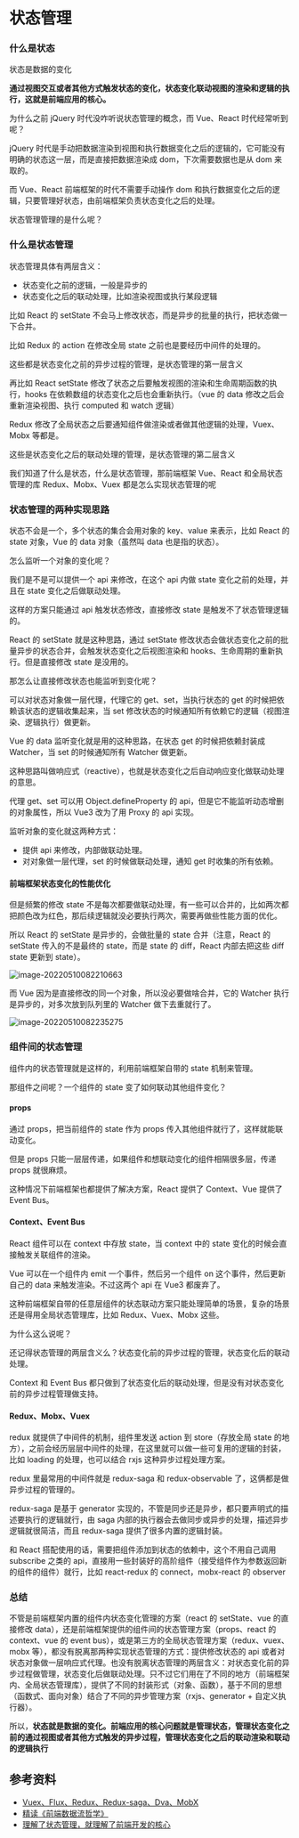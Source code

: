# 状态管理

### 什么是状态

状态是数据的变化

**通过视图交互或者其他方式触发状态的变化，状态变化联动视图的渲染和逻辑的执行，这就是前端应用的核心。**

为什么之前 jQuery 时代没咋听说状态管理的概念，而 Vue、React 时代经常听到呢？

jQuery 时代是手动把数据渲染到视图和执行数据变化之后的逻辑的，它可能没有明确的状态这一层，而是直接把数据渲染成 dom，下次需要数据也是从 dom 来取的。

而 Vue、React 前端框架的时代不需要手动操作 dom 和执行数据变化之后的逻辑，只要管理好状态，由前端框架负责状态变化之后的处理。

状态管理管理的是什么呢？



### 什么是状态管理

状态管理具体有两层含义：

- 状态变化之前的逻辑，一般是异步的
- 状态变化之后的联动处理，比如渲染视图或执行某段逻辑

比如 React 的 setState 不会马上修改状态，而是异步的批量的执行，把状态做一下合并。

比如 Redux 的 action 在修改全局 state 之前也是要经历中间件的处理的。

这些都是状态变化之前的异步过程的管理，是状态管理的第一层含义

再比如 React setState 修改了状态之后要触发视图的渲染和生命周期函数的执行，hooks 在依赖数组的状态变化之后也会重新执行。（vue 的 data 修改之后会重新渲染视图、执行 computed 和 watch 逻辑）

Redux 修改了全局状态之后要通知组件做渲染或者做其他逻辑的处理，Vuex、Mobx 等都是。

这些是状态变化之后的联动处理的管理，是状态管理的第二层含义

我们知道了什么是状态，什么是状态管理，那前端框架 Vue、React 和全局状态管理的库 Redux、Mobx、Vuex 都是怎么实现状态管理的呢

### 状态管理的两种实现思路

状态不会是一个，多个状态的集合会用对象的 key、value 来表示，比如 React 的 state 对象，Vue 的 data 对象（虽然叫 data 也是指的状态）。

怎么监听一个对象的变化呢？

我们是不是可以提供一个 api 来修改，在这个 api 内做 state 变化之前的处理，并且在 state 变化之后做联动处理。

这样的方案只能通过 api 触发状态修改，直接修改 state 是触发不了状态管理逻辑的。

React 的 setState 就是这种思路，通过 setState 修改状态会做状态变化之前的批量异步的状态合并，会触发状态变化之后视图渲染和 hooks、生命周期的重新执行。但是直接修改 state 是没用的。

那怎么让直接修改状态也能监听到变化呢？

可以对状态对象做一层代理，代理它的 get、set，当执行状态的 get 的时候把依赖该状态的逻辑收集起来，当 set 修改状态的时候通知所有依赖它的逻辑（视图渲染、逻辑执行）做更新。

Vue 的 data 监听变化就是用的这种思路，在状态 get 的时候把依赖封装成 Watcher，当 set 的时候通知所有 Watcher 做更新。

这种思路叫做响应式（reactive），也就是状态变化之后自动响应变化做联动处理的意思。

代理 get、set 可以用 Object.defineProperty 的 api，但是它不能监听动态增删的对象属性，所以 Vue3 改为了用 Proxy 的 api 实现。

监听对象的变化就这两种方式：

- 提供 api 来修改，内部做联动处理。
- 对对象做一层代理，set 的时候做联动处理，通知 get 时收集的所有依赖。

#### 前端框架状态变化的性能优化

但是频繁的修改 state 不是每次都要做联动处理，有一些可以合并的，比如两次都把颜色改为红色，那后续逻辑就没必要执行两次，需要再做些性能方面的优化。

所以 React 的 setState 是异步的，会做批量的 state 合并（注意，React 的 setState 传入的不是最终的 state，而是 state 的 diff，React 内部去把这些 diff state 更新到 state）。

![image-20220510082210663](https://s2.loli.net/2022/05/10/FzBqehvl64YwXaR.png)

而 Vue 因为是直接修改的同一个对象，所以没必要做啥合并，它的 Watcher 执行是异步的，对多次放到队列里的 Watcher 做下去重就行了。

![image-20220510082235275](https://s2.loli.net/2022/05/10/5XvbD1KI2c7sUTi.png)

### 组件间的状态管理

组件内的状态管理就是这样的，利用前端框架自带的 state 机制来管理。

那组件之间呢？一个组件的 state 变了如何联动其他组件变化？

#### props

通过 props，把当前组件的 state 作为 props 传入其他组件就行了，这样就能联动变化。

但是 props 只能一层层传递，如果组件和想联动变化的组件相隔很多层，传递 props 就很麻烦。

这种情况下前端框架也都提供了解决方案，React 提供了 Context、Vue 提供了 Event Bus。

#### Context、Event Bus

React 组件可以在 context 中存放 state，当 context 中的 state 变化的时候会直接触发关联组件的渲染。

Vue 可以在一个组件内 emit 一个事件，然后另一个组件 on 这个事件，然后更新自己的 data 来触发渲染。不过这两个 api 在 Vue3 都废弃了。

这种前端框架自带的任意层组件的状态联动方案只能处理简单的场景，复杂的场景还是得用全局状态管理库，比如 Redux、Vuex、Mobx 这些。

为什么这么说呢？

还记得状态管理的两层含义么？状态变化前的异步过程的管理，状态变化后的联动处理。

Context 和 Event Bus 都只做到了状态变化后的联动处理，但是没有对状态变化前的异步过程管理做支持。

#### Redux、Mobx、Vuex

redux 就提供了中间件的机制，组件里发送 action 到 store（存放全局 state 的地方），之前会经历层层中间件的处理，在这里就可以做一些可复用的逻辑的封装，比如 loading 的处理，也可以结合 rxjs 这种异步过程处理方案。

redux 里最常用的中间件就是 redux-saga 和 redux-observable 了，这俩都是做异步过程的管理的。

redux-saga 是基于 generator 实现的，不管是同步还是异步，都只要声明式的描述要执行的逻辑就行，由 saga 内部的执行器会去做同步或异步的处理，描述异步逻辑就很简洁，而且 redux-saga 提供了很多内置的逻辑封装。



和 React 搭配使用的话，需要把组件添加到状态的依赖中，这个不用自己调用 subscribe 之类的 api，直接用一些封装好的高阶组件（接受组件作为参数返回新的组件的组件）就行，比如 react-redux 的 connect，mobx-react 的 observer



### 总结

不管是前端框架内置的组件内状态变化管理的方案（react 的 setState、vue 的直接修改 data），还是前端框架提供的组件间的状态管理方案（props、react 的 context、vue 的 event bus），或是第三方的全局状态管理方案（redux、vuex、mobx 等），都没有脱离那两种实现状态管理的方式：提供修改状态的 api 或者对状态对象做一层响应式代理。也没有脱离状态管理的两层含义：对状态变化前的异步过程做管理，状态变化后做联动处理。只不过它们用在了不同的地方（前端框架内、全局状态管理库），提供了不同的封装形式（对象、函数），基于不同的思想（函数式、面向对象）结合了不同的异步管理方案（rxjs、generator + 自定义执行器）。

所以，**状态就是数据的变化。前端应用的核心问题就是管理状态，管理状态变化之前的通过视图或者其他方式触发的异步过程，管理状态变化之后的联动渲染和联动的逻辑执行**



## 参考资料

-   [Vuex、Flux、Redux、Redux-saga、Dva、MobX](https://zhuanlan.zhihu.com/p/53599723)
-   [精读《前端数据流哲学》](https://github.com/ascoders/weekly/blob/v2/042.%E7%B2%BE%E8%AF%BB%E3%80%8A%E5%89%8D%E7%AB%AF%E6%95%B0%E6%8D%AE%E6%B5%81%E5%93%B2%E5%AD%A6%E3%80%8B.md)
-   [理解了状态管理，就理解了前端开发的核心](https://mp.weixin.qq.com/s/oWuD-QwZuyEyt0fVWSHNeQ)
